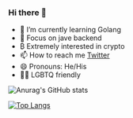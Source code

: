 ### Hi there 👋


- 🌱 I’m currently learning Golang
- 💬 Focus on jave backend
- ₿ Extremely interested in crypto 
- 📫 How to reach me [Twitter](https://twitter.com/yu83612457) 
- 😄 Pronouns: He/His
- 🏳️‍🌈 LGBTQ friendly


![Anurag's GitHub stats](https://github-readme-stats.vercel.app/api?username=CadeYu&count_private=true&show_icons=true&theme=radical)

[![Top Langs](https://github-readme-stats.vercel.app/api/top-langs/?username=anuraghazra)](https://github.com/anuraghazra/github-readme-stats)
